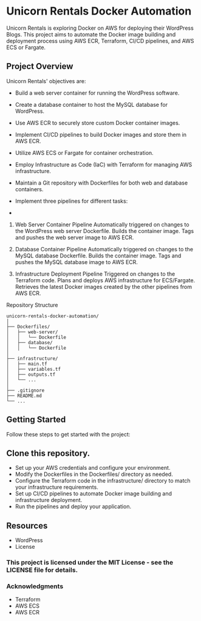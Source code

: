 # Unicorn Rentals Docker Automation
Unicorn Rentals is exploring Docker on AWS for deploying their WordPress Blogs. This project aims to automate the Docker image building and deployment process using AWS ECR, Terraform, CI/CD pipelines, and AWS ECS or Fargate.

## Project Overview
Unicorn Rentals' objectives are:

- Build a web server container for running the WordPress software.
- Create a database container to host the MySQL database for WordPress.
- Use AWS ECR to securely store custom Docker container images.
- Implement CI/CD pipelines to build Docker images and store them in AWS ECR.
- Utilize AWS ECS or Fargate for container orchestration.
- Employ Infrastructure as Code (IaC) with Terraform for managing AWS infrastructure.
- Maintain a Git repository with Dockerfiles for both web and database containers.

  
- Implement three pipelines for different tasks:
- 
1. Web Server Container Pipeline
Automatically triggered on changes to the WordPress web server Dockerfile.
Builds the container image.
Tags and pushes the web server image to AWS ECR.

2. Database Container Pipeline
Automatically triggered on changes to the MySQL database Dockerfile.
Builds the container image.
Tags and pushes the MySQL database image to AWS ECR.

3. Infrastructure Deployment Pipeline
Triggered on changes to the Terraform code.
Plans and deploys AWS infrastructure for ECS/Fargate.
Retrieves the latest Docker images created by the other pipelines from AWS ECR.

Repository Structure
```
unicorn-rentals-docker-automation/
│
├── Dockerfiles/
│   ├── web-server/
│   │   └── Dockerfile
│   ├── database/
│   │   └── Dockerfile
│
├── infrastructure/
│   ├── main.tf
│   ├── variables.tf
│   ├── outputs.tf
│   └── ...
│
├── .gitignore
├── README.md
└── ...
```
## Getting Started
Follow these steps to get started with the project:

## Clone this repository.
- Set up your AWS credentials and configure your environment.
- Modify the Dockerfiles in the Dockerfiles/ directory as needed.
- Configure the Terraform code in the infrastructure/ directory to match your infrastructure requirements.
- Set up CI/CD pipelines to automate Docker image building and infrastructure deployment.
- Run the pipelines and deploy your application.
## Resources
- WordPress
- License

### This project is licensed under the MIT License - see the LICENSE file for details.

### Acknowledgments
- Terraform
- AWS ECS
- AWS ECR
